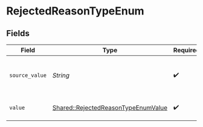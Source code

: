 # RejectedReasonTypeEnum


## Fields

| Field                                                                                     | Type                                                                                      | Required                                                                                  | Description                                                                               | Example                                                                                   |
| ----------------------------------------------------------------------------------------- | ----------------------------------------------------------------------------------------- | ----------------------------------------------------------------------------------------- | ----------------------------------------------------------------------------------------- | ----------------------------------------------------------------------------------------- |
| `source_value`                                                                            | *String*                                                                                  | :heavy_check_mark:                                                                        | The source value of the rejected reason type.                                             | RejectedByOrg                                                                             |
| `value`                                                                                   | [Shared::RejectedReasonTypeEnumValue](../../models/shared/rejectedreasontypeenumvalue.md) | :heavy_check_mark:                                                                        | The type of the rejected reason.                                                          | rejected_by_organization                                                                  |